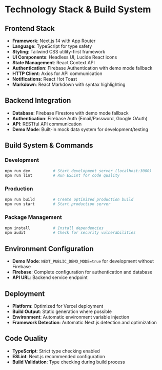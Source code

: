 # Technology Stack & Build System

## Frontend Stack

- **Framework**: Next.js 14 with App Router
- **Language**: TypeScript for type safety
- **Styling**: Tailwind CSS utility-first framework
- **UI Components**: Headless UI, Lucide React icons
- **State Management**: React Context API
- **Authentication**: Firebase Authentication with demo mode fallback
- **HTTP Client**: Axios for API communication
- **Notifications**: React Hot Toast
- **Markdown**: React Markdown with syntax highlighting

## Backend Integration

- **Database**: Firebase Firestore with demo mode fallback
- **Authentication**: Firebase Auth (Email/Password, Google OAuth)
- **API**: RESTful API communication
- **Demo Mode**: Built-in mock data system for development/testing

## Build System & Commands

### Development
```bash
npm run dev          # Start development server (localhost:3000)
npm run lint         # Run ESLint for code quality
```

### Production
```bash
npm run build        # Create optimized production build
npm run start        # Start production server
```

### Package Management
```bash
npm install          # Install dependencies
npm audit            # Check for security vulnerabilities
```

## Environment Configuration

- **Demo Mode**: `NEXT_PUBLIC_DEMO_MODE=true` for development without Firebase
- **Firebase**: Complete configuration for authentication and database
- **API URL**: Backend service endpoint

## Deployment

- **Platform**: Optimized for Vercel deployment
- **Build Output**: Static generation where possible
- **Environment**: Automatic environment variable injection
- **Framework Detection**: Automatic Next.js detection and optimization

## Code Quality

- **TypeScript**: Strict type checking enabled
- **ESLint**: Next.js recommended configuration
- **Build Validation**: Type checking during build process